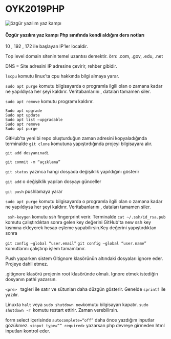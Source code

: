 # OYK2019PHP
![özgür yazılım yaz kampı](https://kamp.linux.org.tr/2019/yaz/wp-content/themes/oyk-wp-theme/assets/images/oyk2019logo.png)


#### Özgür yazılım yaz kampı Php sınıfında kendi aldığım ders notları

10 , 192 , 172 ile başlayan IP’ler localdir.

Top level domain sitenin temel uzantısı demektir. örn: .com, .gov, .edu, .net

DNS = Site adresini IP adresine çevirir, rehber gibidir.

```lscpu``` komutu linux’ta cpu hakkında bilgi almaya yarar.

```sudo apt purge``` komutu bilgisayarda o programla ilgili olan o zamana kadar ne yapıldıysa her şeyi kaldırır. Veritabanlarını , dataları tamamen siler.

```sudo apt remove``` komutu programı kaldırır. 

```
Sudo apt upgrade 
Sudo apt update
Sudo apt list —upgradable 
Sudo apt remove 
Sudo apt purge
```

GitHub'ta yeni bi repo oluşturduğun zaman adresini kopyaladığında terminalde ```git clone``` komutuna yapıştırdığında projeyi bilgisayara alır.

```git add dosyanınadi``` 

```git commit -m “açıklama”```

```git status``` yazınca hangi dosyada değişiklik yapıldığını gösterir

```git add``` o değişiklik yapılan dosyayı günceller

```git push``` pushlamaya yarar

```sudo apt purge```  komutu bilgisayarda o programla ilgili olan o zamana kadar ne yapıldıysa her şeyi kaldırır. Veritabanlarını , dataları tamamen siler.


``` ssh-keygen``` komutu ssh fingerprint verir. Terminalde ```cat ~/.ssh/id_rsa.pub ```komutu çalıştırdıktan sonra gelen key değerini GitHub'ta new ssh key kısmına ekleyerek hesap eşleme yapabilirsin.Key değerini yapıştırdıktan sonra

```git config —global “user.email”```
```git config —global “user.name” ``` komutlarını çalıştırıp işlem tamamlanır.

Push yaparken sistem Gitignore klasörünün altındaki dosyaları ignore eder. Projeye dahil etmez.

.gitignore klasörü projenin root klasöründe olmalı. Ignore etmek istediğin dosyanın pathi yazarsın.

```<pre> ``` tagleri ile satır ve sütunları daha düzgün gösterir. Genelde ```sprintf```  ile yazılır.

Linuxta ```halt``` veya ``` sudo shutdown now ```komutu bilgisayarı kapatır.
```sudo shutdown -r ```komutu restart ettirir. Zaman verebilirsin.

form select içerisinde ```autocomplete=“off”``` daha önce yazdığım inputlar gözükmez.
```<input type=“” required>``` yazarsan php devreye girmeden html inputları kontrol eder.







